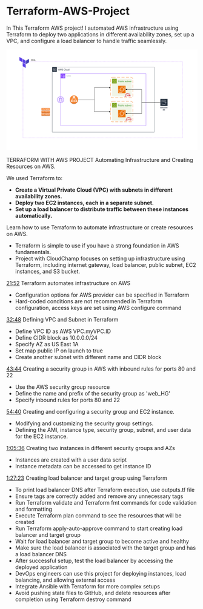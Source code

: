 # Terraform-AWS-Project

In This Terraform AWS project! I automated AWS infrastructure using Terraform to deploy two applications in different availability zones, set up a VPC, and configure a load balancer to handle traffic seamlessly.


![Alt text](Assets/TerraformInfrastructureDiagram.png)


TERRAFORM WITH AWS PROJECT
Automating Infrastructure and Creating Resources on AWS.

We used Terraform to:

- **Create a Virtual Private Cloud (VPC) with subnets in different availability zones.**
- **Deploy two EC2 instances, each in a separate subnet.**
- **Set up a load balancer to distribute traffic between these instances automatically.**

Learn how to use Terraform to automate infrastructure or create resources on AWS.
- Terraform is simple to use if you have a strong foundation in AWS fundamentals.
- Project with CloudChamp focuses on setting up infrastructure using Terraform, including internet gateway, load balancer, public subnet, EC2 instances, and S3 bucket.

[21:52]([21:52](https://www.youtube.com/watch?v=Koabqyopqns&t=1312)) Terraform automates infrastructure on AWS
- Configuration options for AWS provider can be specified in Terraform
- Hard-coded conditions are not recommended in Terraform configuration, access keys are set using AWS configure command

[32:48]([32:48](https://www.youtube.com/watch?v=Koabqyopqns&t=1968)) Defining VPC and Subnet in Terraform
- Define VPC ID as AWS VPC.myVPC.ID
- Define CIDR block as 10.0.0.0/24
- Specify AZ as US East 1A
- Set map public IP on launch to true
- Create another subnet with different name and CIDR block

[43:44]([43:44](https://www.youtube.com/watch?v=Koabqyopqns&t=2624)) Creating a security group in AWS with inbound rules for ports 80 and 22
- Use the AWS security group resource
- Define the name and prefix of the security group as 'web_HG'
- Specify inbound rules for ports 80 and 22

[54:40]([54:40](https://www.youtube.com/watch?v=Koabqyopqns&t=3280)) Creating and configuring a security group and EC2 instance.
- Modifying and customizing the security group settings.
- Defining the AMI, instance type, security group, subnet, and user data for the EC2 instance.

[1:05:36]([1:05:36](https://www.youtube.com/watch?v=Koabqyopqns&t=3936)) Creating two instances in different security groups and AZs
- Instances are created with a user data script
- Instance metadata can be accessed to get instance ID

[1:27:23]([1:27:23](https://www.youtube.com/watch?v=Koabqyopqns&t=5243)) Creating load balancer and target group using Terraform
- To print load balancer DNS after Terraform execution, use outputs.tf file
- Ensure tags are correctly added and remove any unnecessary tags
- Run Terraform validate and Terraform fmt commands for code validation and formatting
- Execute Terraform plan command to see the resources that will be created
- Run Terraform apply-auto-approve command to start creating load balancer and target group
- Wait for load balancer and target group to become active and healthy
- Make sure the load balancer is associated with the target group and has a load balancer DNS
- After successful setup, test the load balancer by accessing the deployed application
- DevOps engineers can use this project for deploying instances, load balancing, and allowing external access
- Integrate Ansible with Terraform for more complex setups
- Avoid pushing state files to GitHub, and delete resources after completion using Terraform destroy command
